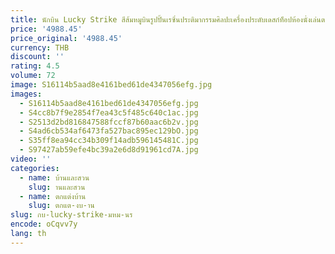 ```yaml
---
title: นักบิน Lucky Strike สีส้มหมูบินรูปปั้นเรซิ่นประติมากรรมศิลปะเครื่องประดับเดสก์ท็อปห้องนั่งเล่นตกแต่งตู้สํานักงานพิธีขึ้นบ้านใหม่
price: '4988.45'
price_original: '4988.45'
currency: THB
discount: ''
rating: 4.5
volume: 72
image: S16114b5aad8e4161bed61de4347056efg.jpg
images:
  - S16114b5aad8e4161bed61de4347056efg.jpg
  - S4cc8b7f9e2854f7ea43c5f485c640c1ac.jpg
  - S2513d2bd816847588fccf87b60aac6b2v.jpg
  - S4ad6cb534af6473fa527bac895ec129bO.jpg
  - S35ff8ea94cc34b309f14adb596145481C.jpg
  - S97427ab59efe4bc39a2e6d8d91961cd7A.jpg
video: ''
categories:
  - name: บ้านและสวน
    slug: านและสวน
  - name: ตกแต่งบ้าน
    slug: ตกแต-งบ-าน
slug: กบ-lucky-strike-มหม-นร
encode: oCqvv7y
lang: th
---
```

  